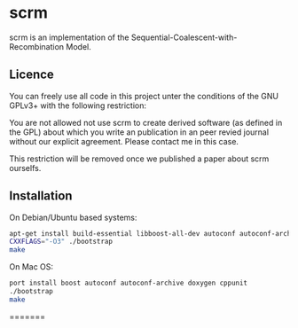 scrm
====

scrm is an implementation of the Sequential-Coalescent-with-Recombination Model.

## Licence
You can freely use all code in this project unter the conditions of the GNU
GPLv3+ with the following restriction: 

You are not allowed not use scrm to create derived software (as defined in the GPL) about which you write an publication in an peer
revied journal without our explicit agreement. Please contact me in this case.

This restriction will be removed once we published a paper about scrm ourselfs.

## Installation
On Debian/Ubuntu based systems:
```bash
apt-get install build-essential libboost-all-dev autoconf autoconf-archive doxygen libcppunit-dev
CXXFLAGS="-O3" ./bootstrap
make
```

On Mac OS:
```bash
port install boost autoconf autoconf-archive doxygen cppunit 
./bootstrap
make

```

=======
